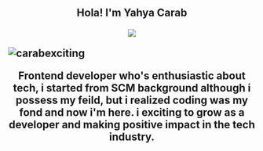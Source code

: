 <h2 align="center">
Hola! I'm Yahya Carab
 
<br/>
<p align="center">
 <a href=""><img src="https://readme-typing-svg.herokuapp.com?color=%2336BCF7&size=16&center=true&vCenter=true&lines=Frontend+Developer+"></a>
</p>
<p align="left"> <img src="https://komarev.com/ghpvc/?username=carabexciting&label=Profile%20views&color=0e75b6&style=flat" alt="carabexciting" /> </p>

 Frontend developer who's enthusiastic about tech, i started from SCM background although i possess my feild, but i realized coding was my fond and now i'm here. i exciting to grow as a developer and making positive impact in the tech industry. 

